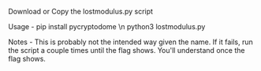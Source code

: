 Download or Copy the lostmodulus.py script

Usage - 
pip install pycryptodome \n
python3 lostmodulus.py

Notes -
This is probably not the intended way given the name.  If it fails, run the script a couple times until the flag shows.  You'll understand once the flag shows.
